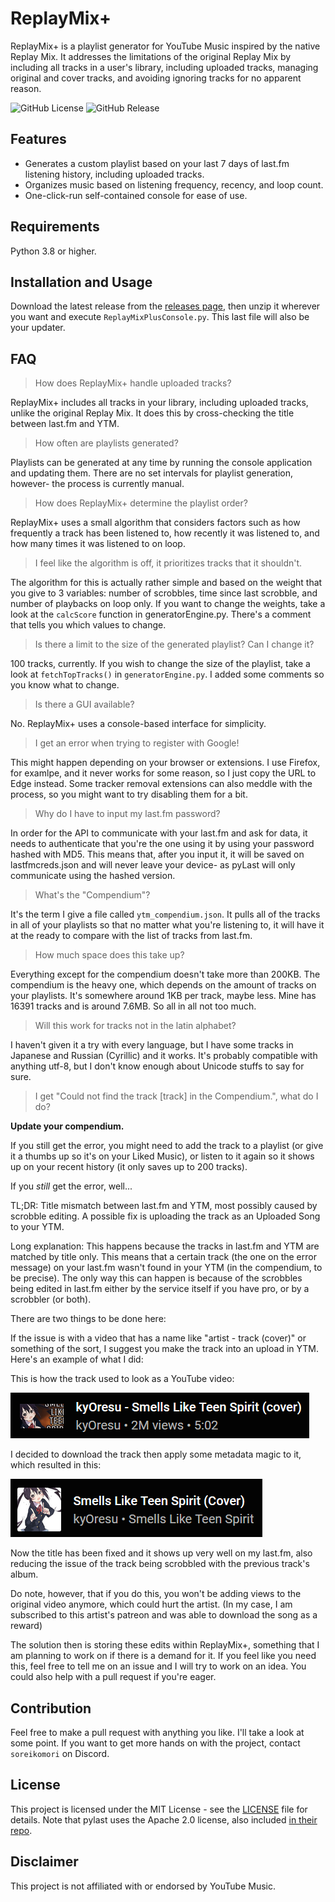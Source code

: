 # ReplayMix+
ReplayMix+ is a playlist generator for YouTube Music inspired by the native Replay Mix. It addresses the limitations of the original Replay Mix by including all tracks in a user's library, including uploaded tracks, managing original and cover tracks, and avoiding ignoring tracks for no apparent reason.

![GitHub License](https://img.shields.io/github/license/soreikomori/ReplayMixPlus)
![GitHub Release](https://img.shields.io/github/v/release/soreikomori/ReplayMixPlus?cacheSeconds=https%3A%2F%2Fgithub.com%2Fsoreikomori%2FReplayMixPlus%2Freleases%2Flatest)

## Features
- Generates a custom playlist based on your last 7 days of last.fm listening history, including uploaded tracks.
- Organizes music based on listening frequency, recency, and loop count.
- One-click-run self-contained console for ease of use.

## Requirements
Python 3.8 or higher.

## Installation and Usage

Download the latest release from the [releases page](https://github.com/soreikomori/ReplayMixPlus/releases), then unzip it wherever you want and execute `ReplayMixPlusConsole.py`. This last file will also be your updater.

## FAQ

>  How does ReplayMix+ handle uploaded tracks?

ReplayMix+ includes all tracks in your library, including uploaded tracks, unlike the original Replay Mix. It does this by cross-checking the title between last.fm and YTM.

> How often are playlists generated?

Playlists can be generated at any time by running the console application and updating them. There are no set intervals for playlist generation, however- the process is currently manual.

> How does ReplayMix+ determine the playlist order?
> 
ReplayMix+ uses a small algorithm that considers factors such as how frequently a track has been listened to, how recently it was listened to, and how many times it was listened to on loop.

> I feel like the algorithm is off, it prioritizes tracks that it shouldn't.

The algorithm for this is actually rather simple and based on the weight that you give to 3 variables: number of scrobbles, time since last scrobble, and number of playbacks on loop only. If you want to change the weights, take a look at the `calcScore` function in generatorEngine.py. There's a comment that tells you which values to change.

> Is there a limit to the size of the generated playlist? Can I change it?

100 tracks, currently. If you wish to change the size of the playlist, take a look at `fetchTopTracks()` in `generatorEngine.py`. I added some comments so you know what to change.

> Is there a GUI available?

No. ReplayMix+ uses a console-based interface for simplicity.

> I get an error when trying to register with Google!
 
This might happen depending on your browser or extensions. I use Firefox, for examlpe, and it never works for some reason, so I just copy the URL to Edge instead. Some tracker removal extensions can also meddle with the process, so you might want to try disabling them for a bit.

> Why do I have to input my last.fm password?

In order for the API to communicate with your last.fm and ask for data, it needs to authenticate that you're the one using it by using your password hashed with MD5. This means that, after you input it, it will be saved on lastfmcreds.json and will never leave your device- as pyLast will only communicate using the hashed version. 

> What's the "Compendium"?

It's the term I give a file called `ytm_compendium.json`. It pulls all of the tracks in all of your playlists so that no matter what you're listening to, it will have it at the ready to compare with the list of tracks from last.fm.

> How much space does this take up?

Everything except for the compendium doesn't take more than 200KB. The compendium is the heavy one, which depends on the amount of tracks on your playlists. It's somewhere around 1KB per track, maybe less. Mine has 16391 tracks and is around 7.6MB. So all in all not too much.

> Will this work for tracks not in the latin alphabet?

I haven't given it a try with every language, but I have some tracks in Japanese and Russian (Cyrillic) and it works. It's probably compatible with anything utf-8, but I don't know enough about Unicode stuffs to say for sure.

> I get "Could not find the track [track] in the Compendium.", what do I do?

**Update your compendium.**

If you still get the error, you might need to add the track to a playlist (or give it a thumbs up so it's on your Liked Music), or listen to it again so it shows up on your recent history (it only saves up to 200 tracks).

If you *still* get the error, well...

TL;DR: Title mismatch between last.fm and YTM, most possibly caused by scrobble editing. A possible fix is uploading the track as an Uploaded Song to your YTM.

Long explanation: This happens because the tracks in last.fm and YTM are matched by title only. This means that a certain track (the one on the error message) on your last.fm wasn't found in your YTM (in the compendium, to be precise). The only way this can happen is because of the scrobbles being edited in last.fm either by the service itself if you have pro, or by a scrobbler (or both). 

There are two things to be done here:

If the issue is with a video that has a name like "artist - track (cover)" or something of the sort, I suggest you make the track into an upload in YTM. Here's an example of what I did:

This is how the track used to look as a YouTube video:

![Old version of a track as a video](/.github/IMAGES/kyo_smells_old.png)

I decided to download the track then apply some metadata magic to it, which resulted in this:

![New version of a track as an upload](/.github/IMAGES/kyo_smells_new.png)

Now the title has been fixed and it shows up very well on my last.fm, also reducing the issue of the track being scrobbled with the previous track's album.

Do note, however, that if you do this, you won't be adding views to the original video anymore, which could hurt the artist. (In my case, I am subscribed to this artist's patreon and was able to download the song as a reward)

The solution then is storing these edits within ReplayMix+, something that I am planning to work on if there is a demand for it. If you feel like you need this, feel free to tell me on an issue and I will try to work on an idea. You could also help with a pull request if you're eager.
## Contribution

Feel free to make a pull request with anything you like. I'll take a look at some point. If you want to get more hands on with the project, contact `soreikomori` on Discord.

## License

This project is licensed under the MIT License - see the [LICENSE](./LICENSE) file for details. Note that pylast uses the Apache 2.0 license, also included [in their repo](https://github.com/pylast/pylast/blob/main/LICENSE.txt).

## Disclaimer
This project is not affiliated with or endorsed by YouTube Music.